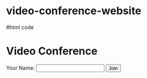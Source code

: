 # video-conference-website
#html code
<!DOCTYPE html>
<html>
<head>
    <title>Video Conference</title>
    <script src="https://media.twiliocdn.com/sdk/js/video/v2/twilio-video.min.js"></script>
</head>
<body>
    <h1>Video Conference</h1>
    <div>
        <label for="identity">Your Name:</label>
        <input type="text" id="identity">
        <button id="join">Join</button>
    </div>
    <div id="video-container"></div>
    <script>
        document.addEventListener('DOMContentLoaded', () => {
            const identityInput = document.getElementById('identity');
            const joinButton = document.getElementById('join');
            const videoContainer = document.getElementById('video-container');

            joinButton.addEventListener('click', () => {
                const identity = identityInput.value;
                fetch('/token', {
                    method: 'POST',
                    body: new URLSearchParams({ identity: identity }),
                    headers: {
                        'Content-Type': 'application/x-www-form-urlencoded',
                    },
                })
                .then(response => response.json())
                .then(data => {
                    Twilio.Video.connect(data.token, {
                        name: 'MyRoom',
                        video: true,
                        audio: true,
                    }).then(room => {
                        room.on('participantConnected', participant => {
                            participant.tracks.forEach(publication => {
                                if (publication.isSubscribed) {
                                    const trackElement = publication.track.attach();
                                    videoContainer.appendChild(trackElement);
                                }
                            });
                        });
                        room.on('participantDisconnected', participant => {
                            participant.tracks.forEach(publication => {
                                if (publication.isSubscribed) {
                                    publication.track.detach().forEach(element => element.remove());
                                }
                            });
                        });
                    });
                });
            });
        });
    </script>
</body>
</html>
